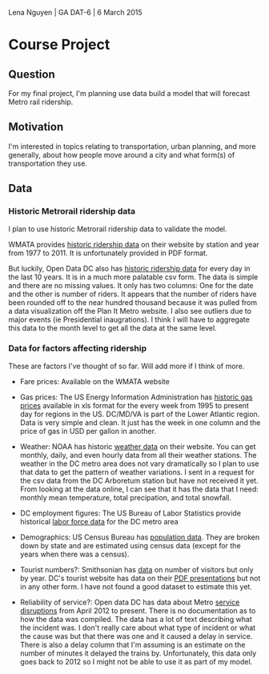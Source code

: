 Lena Nguyen | GA DAT-6 | 6 March 2015

# Course Project

## Question
For my final project, I'm planning use data build a model that will forecast Metro rail ridership.

## Motivation
I'm interested in topics relating to transportation, urban planning, and more generally, about how people move around a city and what form(s) of transportation they use.

## Data
### Historic Metrorail ridership data
I plan to use historic Metrorail ridership data to validate the model. 

WMATA provides [historic ridership data](http://www.wmata.com/pdfs/planning/Historical%20Rail%20Ridership%20By%20Station.pdf) on their website by station and year from 1977 to 2011. It is unfortunately provided in PDF format.

But luckily, Open Data DC also has [historic ridership data](http://www.opendatadc.org/dataset/wmata-metrorail-ridership-by-date) for every day in the last 10 years. It is in a much more palatable csv form. The data is simple and there are no missing values. It only has two columns: One for the date and the other is number of riders. It appears that the number of riders have been rounded off to the near hundred thousand because it was pulled from a data visualization off the Plan It Metro website. I also see outliers due to major events (ie Presidential inaugrations). I think I will have to aggregate this data to the month level to get all the data at the same level. 

### Data for factors affecting ridership
These are factors I've thought of so far. Will add more if I think of more.

* Fare prices: Available on the WMATA website

* Gas prices: The US Energy Information Administration has [historic gas prices](http://www.eia.gov/dnav/pet/hist/LeafHandler.ashx?n=PET&s=EMM_EPMRR_PTE_R1Z_DPG&f=W) available in xls format for the every week from 1995 to present day for regions in the US. DC/MD/VA is part of the Lower Atlantic region. Data is very simple and clean. It just has the week in one column and the price of gas in USD per gallon in another. 

* Weather: NOAA has historic [weather data](http://www.ncdc.noaa.gov/cdo-web/datatools) on their website. You can get monthly, daily, and even hourly data from all their weather stations. The weather in the DC metro area does not vary dramatically so I plan to use that data to get the pattern of weather variations. I sent in a request for the csv data from the DC Arboretum station but have not received it yet. From looking at the data online, I can see that it has the data that I need: monthly mean temperature, total precipation, and total snowfall. 

* DC employment figures: The US Bureau of Labor Statistics provide historical [labor force data](http://www.bls.gov/eag/eag.dc_washington_md.htm) for the DC metro area

* Demographics: US Census Bureau has [population data](http://www.census.gov/popest/data/national/totals/2014/index.html). They are broken down by state and are estimated using census data (except for the years when there was a census).

* Tourist numbers?: Smithsonian has [data](http://dashboard.si.edu/at-the-smithsonian) on number of visitors but only by year. DC's tourist website has data on their [PDF presentations](http://washington.org/press/DC-information/washington-dc-visitor-research) but not in any other form. I have not found a good dataset to estimate this yet. 

* Reliability of service?: Open data DC has data about Metro [service disruptions](http://www.opendatadc.org/dataset/wmata-disruption-reports) from April 2012 to present. There is no documentation as to how the data was compiled. The data has a lot of text describing what the incident was. I don't really care about what type of incident or what the cause was but that there was one and it caused a delay in service. There is also a delay column that I'm assuming is an estimate on the number of minutes it delayed the trains by. Unfortunately, this data only goes back to 2012 so I might not be able to use it as part of my model.




